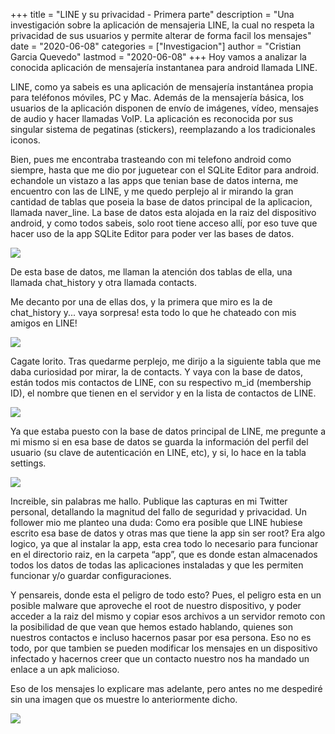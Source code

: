 +++
title = "LINE y su privacidad - Primera parte"
description = "Una investigación sobre la aplicación de mensajeria LINE, la cual no respeta la privacidad de sus usuarios y permite alterar de forma facil los mensajes"
date = "2020-06-08"
categories = ["Investigacion"]
author = "Cristian Garcia Quevedo"
lastmod = "2020-06-08"
+++
Hoy vamos a analizar la conocida aplicación de mensajería instantanea para android llamada LINE.

LINE, como ya sabeis es una aplicación de mensajería instantánea propia para teléfonos móviles, PC y Mac. Además de la mensajería básica, los usuarios de la aplicación disponen de envío de imágenes, vídeo, mensajes de audio y hacer llamadas VoIP. La aplicación es reconocida por sus singular sistema de pegatinas (stickers), reemplazando a los tradicionales iconos.

Bien, pues me encontraba trasteando con mi telefono android como siempre, hasta que me dio por juguetear con el SQLite Editor para android. echandole un vistazo a las apps que tenian base de datos interna, me encuentro con las de LINE, y me quedo perplejo al ir mirando la gran cantidad de tablas que poseia la base de datos principal de la aplicacion, llamada naver_line. La base de datos esta alojada en la raiz del dispositivo android, y como todos sabeis, solo root tiene acceso allí, por eso tuve que hacer uso de la app SQLite Editor para poder ver las bases de datos.

![](/blog/img/cap1.png)

De esta base de datos, me llaman la atención dos tablas de ella, una llamada chat_history y otra llamada contacts.

Me decanto por una de ellas dos, y la primera que miro es la de chat_history y... vaya sorpresa! esta todo lo que he chateado con mis amigos en LINE!

![](/blog/img/cap2.png)

Cagate lorito. Tras quedarme perplejo, me dirijo a la siguiente tabla que me daba curiosidad por mirar, la de contacts. Y vaya con la base de datos, están todos mis contactos de LINE, con su respectivo m_id (membership ID), el nombre que tienen en el servidor y en la lista de contactos de LINE.

![](/blog/img/cap3.png)

Ya que estaba puesto con la base de datos principal de LINE, me pregunte a mi mismo si en esa base de datos se guarda la información del perfil del usuario (su clave de autenticación en LINE, etc), y si, lo hace en la tabla settings.

![](/blog/img/cap4.png)

Increible, sin palabras me hallo. Publique las capturas en mi Twitter personal, detallando la magnitud del fallo de seguridad y privacidad. Un follower mio me planteo una duda: Como era posible que LINE hubiese escrito esa base de datos y otras mas que tiene la app sin ser root? Era algo logico, ya que al instalar la app, esta crea todo lo necesario para funcionar en el directorio raiz, en la carpeta “app”, que es donde estan almacenados todos los datos de todas las aplicaciones instaladas y que les permiten funcionar y/o guardar configuraciones.

Y pensareis, donde esta el peligro de todo esto? Pues, el peligro esta en un posible malware que aproveche el root de nuestro dispositivo, y poder acceder a la raiz del mismo y copiar esos archivos a un servidor remoto con la posibilidad de que vean que hemos estado hablando, quienes son nuestros contactos e incluso hacernos pasar por esa persona. Eso no es todo, por que tambien se pueden modificar los mensajes en un dispositivo infectado y hacernos creer que un contacto nuestro nos ha mandado un enlace a un apk malicioso.

Eso de los mensajes lo explicare mas adelante, pero antes no me despediré sin una imagen que os muestre lo anteriormente dicho.

![](/blog/img/cap5.png)
